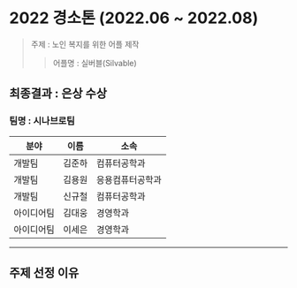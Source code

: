 # 2022 경소톤 (2022.06 ~ 2022.08)
> 주제 : 노인 복지를 위한 어플 제작 
>> 어플명 : 실버블(Silvable)
## 최종결과 : 은상 수상

### 팀명 : 시나브로팀
|분야|이름|소속|
|--|--|---|
|개발팀|김준하|컴퓨터공학과|
|개발팀|김용원|응용컴퓨터공학과|
|개발팀|신규철|컴퓨터공학과|
|아이디어팀|김대웅|경영학과|
|아이디어팀|이세은|경영학과|
---------------
## 주제 선정 이유
> 
